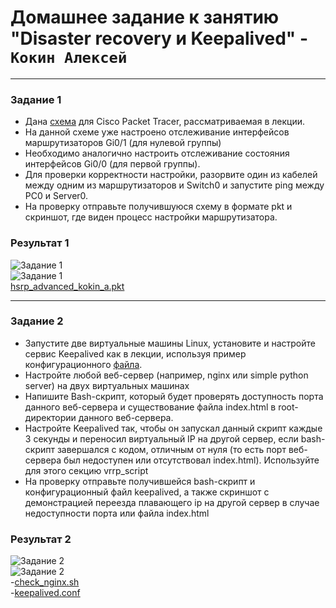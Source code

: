 # Домашнее задание к занятию "Disaster recovery и Keepalived" - `Кокин Алексей`

---

### Задание 1
- Дана [схема](1/hsrp_advanced.pkt) для Cisco Packet Tracer, рассматриваемая в лекции.
- На данной схеме уже настроено отслеживание интерфейсов маршрутизаторов Gi0/1 (для нулевой группы)
- Необходимо аналогично настроить отслеживание состояния интерфейсов Gi0/0 (для первой группы).
- Для проверки корректности настройки, разорвите один из кабелей между одним из маршрутизаторов и Switch0 и запустите ping между PC0 и Server0.
- На проверку отправьте получившуюся схему в формате pkt и скриншот, где виден процесс настройки маршрутизатора.

### Результат 1
![Задание 1](https://github.com/KokinAlexey/all-hw/blob/main/hw-10-01-keepalived/images/img1.jpg)  
![Задание 1](https://github.com/KokinAlexey/all-hw/blob/main/hw-10-01-keepalived/images/img2.jpg)  
[hsrp_advanced_kokin_a.pkt](https://github.com/KokinAlexey/all-hw/blob/main/hw-10-01-keepalived/conf/hsrp_advanced_kokin_a.pkt)

------

### Задание 2
- Запустите две виртуальные машины Linux, установите и настройте сервис Keepalived как в лекции, используя пример конфигурационного [файла](1/keepalived-simple.conf).
- Настройте любой веб-сервер (например, nginx или simple python server) на двух виртуальных машинах
- Напишите Bash-скрипт, который будет проверять доступность порта данного веб-сервера и существование файла index.html в root-директории данного веб-сервера.
- Настройте Keepalived так, чтобы он запускал данный скрипт каждые 3 секунды и переносил виртуальный IP на другой сервер, если bash-скрипт завершался с кодом, отличным от нуля (то есть порт веб-сервера был недоступен или отсутствовал index.html). Используйте для этого секцию vrrp_script
- На проверку отправьте получившейся bash-скрипт и конфигурационный файл keepalived, а также скриншот с демонстрацией переезда плавающего ip на другой сервер в случае недоступности порта или файла index.html

### Результат 2
![Задание 2](https://github.com/KokinAlexey/all-hw/blob/main/hw-10-01-keepalived/images/img3.jpg)  
![Задание 2](https://github.com/KokinAlexey/all-hw/blob/main/hw-10-01-keepalived/images/img4.jpg)  
-[check_nginx.sh](https://github.com/KokinAlexey/all-hw/blob/main/hw-10-01-keepalived/conf/check_nginx.sh)  
-[keepalived.conf](https://github.com/KokinAlexey/all-hw/blob/main/hw-10-01-keepalived/conf/keepalived.conf)  
